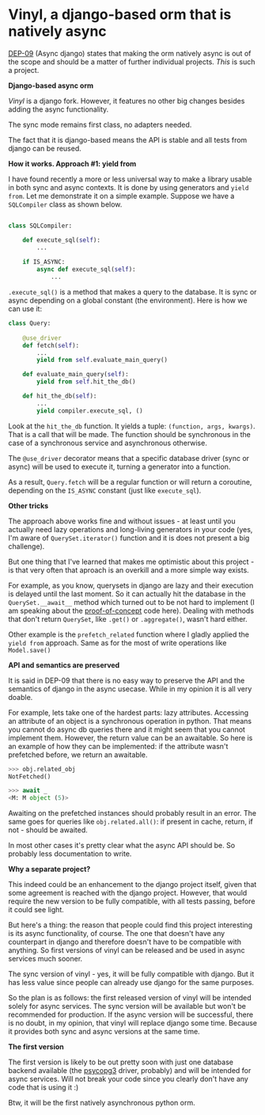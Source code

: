  Vinyl, a django-based orm that is natively async
 ===========


[DEP-09](https://github.com/django/deps/blob/main/accepted/0009-async.rst) (Async django) states that making the orm natively async is out of the scope and should be a matter of further individual projects. *This* is such a project.

**Django-based async orm**


*Vinyl* is a django fork. However, it features no other big changes besides adding the async functionality. 

The sync mode remains first class, no adapters needed.

The fact that it is django-based means the API is stable and all tests from django can be reused.

**How it works. Approach #1: yield from**

I have found recently a more or less universal way to make a library usable in both sync and async contexts. It is done by using generators and `yield from`.
Let me demonstrate it on a simple example. Suppose we have a `SQLCompiler` class as shown below.

```python

class SQLCompiler:

    def execute_sql(self):
        ...
    
    if IS_ASYNC:
        async def execute_sql(self):
            ...
```

`.execute_sql()` is a method that makes a query to the database. It is sync or async depending on a global constant (the environment).
Here is how we can use it:

```python
class Query:
    
    @use_driver
    def fetch(self):
        ...
        yield from self.evaluate_main_query()

    def evaluate_main_query(self):
        yield from self.hit_the_db()

    def hit_the_db(self):
        ...
        yield compiler.execute_sql, ()

```

Look at the `hit_the_db` function. It yields a tuple: `(function, args, kwargs)`. That is a call that will be made. The function should be synchronous in the case of a synchronous service and asynchronous otherwise.

The `@use_driver` decorator means that a specific database driver (sync or async) will be used to execute it, turning a generator into a function.

As a result, `Query.fetch` will be a regular function or will return a coroutine, depending on the `IS_ASYNC` constant (just like `execute_sql`).

**Other tricks**

The approach above works fine and without issues - at least until you actually need lazy operations and long-living generators in your code (yes, I'm aware of `QuerySet.iterator()` function and it is does not present a big challenge).

But one thing that I've learned that makes me optimistic about this project - is that very often that aproach is an overkill and a more simple way exists.

For example, as you know, querysets in django are lazy and their execution is delayed until the last moment. So it can actually hit the database in the `QuerySet.__await__` method which turned out to be not hard to implement (I am speaking about the [proof-of-concept](https://github.com/pwtail/django/pull/1/files) code here). Dealing with methods that don't return `QuerySet`, like `.get()` or `.aggregate()`, wasn't hard either.

Other example is the `prefetch_related` function where I gladly applied the `yield from` approach. Same as for the most of write operations like `Model.save()`

**API and semantics are preserved**

It is said in DEP-09 that there is no easy way to preserve the API and the semantics of django in the async usecase. While in my opinion it is all very doable.

For example, lets take one of the hardest parts: lazy attributes. Accessing an attribute of an object is a synchronous operation in python. That means you cannot do async db queries there and it might seem that you cannot implement them. However, the return value can be an awaitable. So here is an example of how they can be implemented: if the attribute wasn't prefetched before, we return an awaitable.

```python
>>> obj.related_obj
NotFetched()

>>> await _
<M: M object (5)>
```

Awaiting on the prefetched instances should probably result in an error. The same goes for queries like `obj.related.all()`: if present in cache, return, if not - should be awaited.

In most other cases it's pretty clear what the async API should be. So probably less documentation to write.


**Why a separate project?**

This indeed could be an enhancement to the django project itself, given that some agreement is reached with the django project. However, that would require the new version to be fully compatible, with all tests passing, before it could see light.

But here's a thing: the reason that people could find this project interesting is its async functionality, of course. The one that doesn't have any counterpart in django and therefore doesn't have to be compatible with anything. So first versions of vinyl can be released and be used in async services much sooner.

The sync version of vinyl - yes, it will be fully compatible with django. But it has less value since people can already use django for the same purposes.

So the plan is as follows: the first released version of vinyl will be intended solely for async services. The sync version will be available but won't be recommended for production. If the async version will be successful, there is no doubt, in my opinion, that vinyl will replace django some time. Because it provides both sync and async versions at the same time.

**The first version**

The first version is likely to be out pretty soon with just one database backend available (the [psycopg3](https://www.psycopg.org/psycopg3/docs/) driver, probably) and will be intended for async services. Will not break your code since you clearly don't have any code that is using it :)

Btw, it will be the first natively asynchronous python orm.
